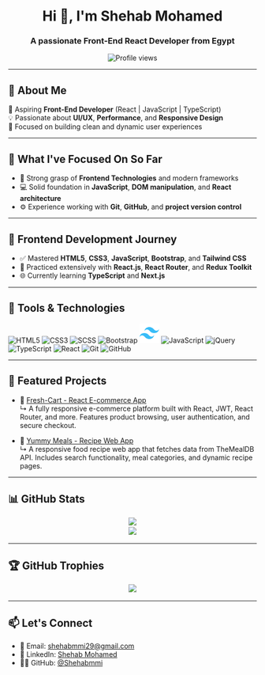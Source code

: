 <h1 align="center">Hi 👋, I'm Shehab Mohamed</h1>
<h3 align="center">A passionate Front-End React Developer from Egypt</h3>

<p align="center">
  <img src="https://komarev.com/ghpvc/?username=Shehabmmi&label=Profile%20views&color=0e75b6&style=flat" alt="Profile views" />
</p>

---

## 👋 About Me

🎯 Aspiring **Front-End Developer** (React | JavaScript | TypeScript)  
💡 Passionate about **UI/UX**, **Performance**, and **Responsive Design**  
🚀 Focused on building clean and dynamic user experiences

---

## 💼 What I've Focused On So Far

- 🧠 Strong grasp of **Frontend Technologies** and modern frameworks  
- 💻 Solid foundation in **JavaScript**, **DOM manipulation**, and **React architecture**  
- ⚙️ Experience working with **Git**, **GitHub**, and **project version control**  

---

## 🚀 Frontend Development Journey

- ✅ Mastered **HTML5**, **CSS3**, **JavaScript**, **Bootstrap**, and **Tailwind CSS**  
- 🔄 Practiced extensively with **React.js**, **React Router**, and **Redux Toolkit**  
- 🌐 Currently learning **TypeScript** and **Next.js**

---

## 🧰 Tools & Technologies

<p align="left">
  <img src="https://cdn.jsdelivr.net/gh/devicons/devicon/icons/html5/html5-original.svg" width="40" height="40" alt="HTML5" />
  <img src="https://cdn.jsdelivr.net/gh/devicons/devicon/icons/css3/css3-original.svg" width="40" height="40" alt="CSS3" />
  <img src="https://cdn.jsdelivr.net/gh/devicons/devicon/icons/sass/sass-original.svg" width="40" height="40" alt="SCSS" />
  <img src="https://cdn.jsdelivr.net/gh/devicons/devicon/icons/bootstrap/bootstrap-original.svg" width="40" height="40" alt="Bootstrap" />
  <img src="https://raw.githubusercontent.com/devicons/devicon/master/icons/tailwindcss/tailwindcss-plain.svg" width="40" height="40" alt="Tailwind CSS" />
  <img src="https://cdn.jsdelivr.net/gh/devicons/devicon/icons/javascript/javascript-original.svg" width="40" height="40" alt="JavaScript" />
  <img src="https://cdn.jsdelivr.net/gh/devicons/devicon/icons/jquery/jquery-original.svg" width="40" height="40" alt="jQuery" />
  <img src="https://cdn.jsdelivr.net/gh/devicons/devicon/icons/typescript/typescript-original.svg" width="40" height="40" alt="TypeScript" />
  <img src="https://cdn.jsdelivr.net/gh/devicons/devicon/icons/react/react-original.svg" width="40" height="40" alt="React" />
  <img src="https://cdn.jsdelivr.net/gh/devicons/devicon/icons/git/git-original.svg" width="40" height="40" alt="Git" />
  <img src="https://cdn.jsdelivr.net/gh/devicons/devicon/icons/github/github-original.svg" width="40" height="40" alt="GitHub" />
</p>

---

## 📌 Featured Projects

- 🔹 [Fresh-Cart - React E-commerce App](https://github.com/Shehabmmi/Fresh-Cart)  
  ↳ A fully responsive e-commerce platform built with React, JWT, React Router, and more. Features product browsing, user authentication, and secure checkout.

- 🔹 [Yummy Meals - Recipe Web App](https://github.com/Shehabmmi/Yummy)  
  ↳ A responsive food recipe web app that fetches data from TheMealDB API. Includes search functionality, meal categories, and dynamic recipe pages.

---

## 📊 GitHub Stats

<p align="center">
  <img src="https://github-readme-stats.vercel.app/api?username=Shehabmmi&show_icons=true&theme=radical" />
  <br />
  <img src="https://github-readme-stats.vercel.app/api/top-langs/?username=Shehabmmi&layout=compact&theme=radical" />
</p>

---

## 🏆 GitHub Trophies

<p align="center">
  <img src="https://github-profile-trophy.vercel.app/?username=Shehabmmi&theme=radical" />
</p>

---

## 📫 Let's Connect

- 📧 Email: [shehabmmi29@gmail.com](mailto:shehabmmi29@gmail.com)  
- 💼 LinkedIn: [Shehab Mohamed](https://www.linkedin.com/in/shehab-mohamed-ab51451a7)  
- 🧑‍💻 GitHub: [@Shehabmmi](https://github.com/Shehabmmi)
